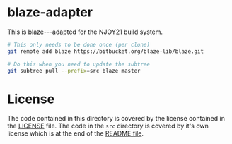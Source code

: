 #  blaze-adapter
This is [blaze](https://bitbucket.org/blaze-lib/blaze)---adapted for the NJOY21 build system.

```bash
# This only needs to be done once (per clone)
git remote add blaze https://bitbucket.org/blaze-lib/blaze.git

# Do this when you need to update the subtree
git subtree pull --prefix=src blaze master
```

# License
The code contained in this directory is covered by the license contained in the [LICENSE](LICENSE) file. The code in the `src` directory is covered by it's own license which is at the end of the [README file](src/README.md).

